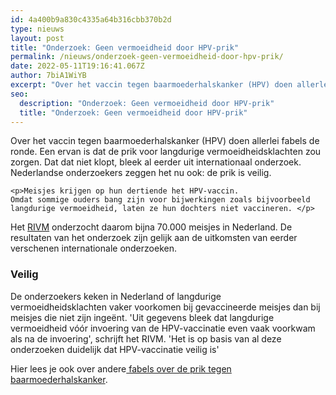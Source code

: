 ```yaml
---
id: 4a400b9a830c4335a64b316cbb370b2d
type: nieuws
layout: post
title: "Onderzoek: Geen vermoeidheid door HPV-prik"
permalink: /nieuws/onderzoek-geen-vermoeidheid-door-hpv-prik/
date: 2022-05-11T19:16:41.067Z
author: 7biA1WiYB
excerpt: "Over het vaccin tegen baarmoederhalskanker (HPV) doen allerlei fabels de ronde. Een ervan is dat de prik voor langdurige vermoeidheidsklachten zou zorgen. Dat dat niet klopt, bleek al eerder uit internationaal onderzoek. Nederlandse onderzoekers zeggen het nu ook: de prik is veilig.  "
seo:
  description: "Onderzoek: Geen vermoeidheid door HPV-prik"
  title: "Onderzoek: Geen vermoeidheid door HPV-prik"
---
```

Over het vaccin tegen baarmoederhalskanker (HPV) doen allerlei fabels de ronde. Een ervan is dat de prik voor langdurige vermoeidheidsklachten zou zorgen. Dat dat niet klopt, bleek al eerder uit internationaal onderzoek. Nederlandse onderzoekers zeggen het nu ook: de prik is veilig.  

    <p>Meisjes krijgen op hun dertiende het HPV-vaccin. Omdat sommige ouders bang zijn voor bijwerkingen zoals bijvoorbeeld langdurige vermoeidheid, laten ze hun dochters niet vaccineren. </p>
<p>Het <a href="https://www.rivm.nl/Documenten_en_publicaties/Algemeen_Actueel/Nieuwsberichten/2018/Onderzoek_HPV_vaccin_is_veilig" target="_blank">RIVM</a> onderzocht daarom bijna 70.000 meisjes in Nederland. De resultaten van het onderzoek zijn gelijk aan de uitkomsten van eerder verschenen internationale onderzoeken.</p>
<h3>Veilig</h3>
<p>De onderzoekers keken in Nederland of langdurige vermoeidheidsklachten vaker voorkomen bij gevaccineerde meisjes dan bij meisjes die niet zijn ingeënt. 'Uit gegevens bleek dat langdurige vermoeidheid vóór invoering van de HPV-vaccinatie even vaak voorkwam als na de invoering', schrijft het RIVM. 'Het is op basis van al deze onderzoeken duidelijk dat HPV-vaccinatie veilig is'</p>
<p>Hier lees je ook over andere<a href="https://7dagen.netlify.app/nieuws/7-fabels-over-de-prik-tegen-baarmoederhalskanker" target="_blank"> fabels over de prik tegen baarmoederhalskanker</a>.</p>  
